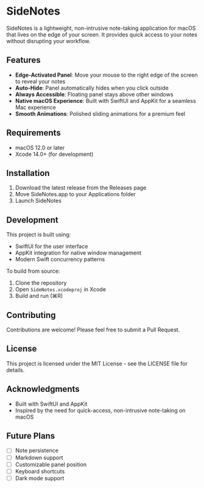 # SideNotes

SideNotes is a lightweight, non-intrusive note-taking application for macOS that lives on the edge of your screen. It provides quick access to your notes without disrupting your workflow.

## Features

- **Edge-Activated Panel**: Move your mouse to the right edge of the screen to reveal your notes
- **Auto-Hide**: Panel automatically hides when you click outside
- **Always Accessible**: Floating panel stays above other windows
- **Native macOS Experience**: Built with SwiftUI and AppKit for a seamless Mac experience
- **Smooth Animations**: Polished sliding animations for a premium feel

## Requirements

- macOS 12.0 or later
- Xcode 14.0+ (for development)

## Installation

1. Download the latest release from the Releases page
2. Move SideNotes.app to your Applications folder
3. Launch SideNotes

## Development

This project is built using:
- SwiftUI for the user interface
- AppKit integration for native window management
- Modern Swift concurrency patterns

To build from source:
1. Clone the repository
2. Open `SideNotes.xcodeproj` in Xcode
3. Build and run (⌘R)

## Contributing

Contributions are welcome! Please feel free to submit a Pull Request.

## License

This project is licensed under the MIT License - see the LICENSE file for details.

## Acknowledgments

- Built with SwiftUI and AppKit
- Inspired by the need for quick-access, non-intrusive note-taking on macOS

## Future Plans

- [ ] Note persistence
- [ ] Markdown support
- [ ] Customizable panel position
- [ ] Keyboard shortcuts
- [ ] Dark mode support 
